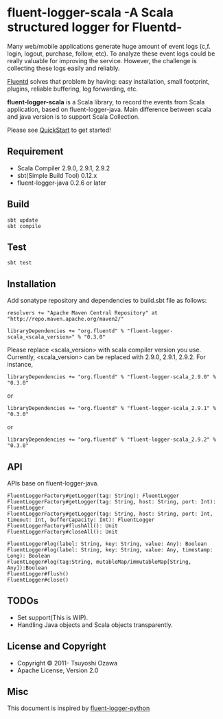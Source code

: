 # fluent-logger-scala -A Scala structured logger for Fluentd-

Many web/mobile applications generate huge amount of event logs (c,f. login, logout, purchase, follow, etc). To analyze these event logs could be really valuable for improving the service. However, the challenge is collecting these logs easily and reliably.


[Fluentd](http://github.com/fluent/fluentd) solves that problem by having: easy installation, small footprint, plugins, reliable buffering, log forwarding, etc.

**fluent-logger-scala** is a Scala library, to record the events from Scala application,  based on fluent-logger-java.
Main difference between scala and java version is to support Scala Collection.

Please see [QuickStart](https://github.com/oza/fluent-logger-scala/wiki/QuickStart) to get started!

## Requirement

* Scala Compiler 2.9.0, 2.9.1, 2.9.2
* sbt(Simple Build Tool) 0.12.x
* fluent-logger-java 0.2.6 or later

## Build

    sbt update
    sbt compile

## Test

    sbt test

## Installation

Add sonatype repository and dependencies to build.sbt file as follows:

    resolvers += "Apache Maven Central Repository" at "http://repo.maven.apache.org/maven2/"
    
    libraryDependencies += "org.fluentd" % "fluent-logger-scala_<scala_version>" % "0.3.0"
    

Please replace <scala_version> with scala compiler version you use.
Currently, <scala_version> can be replaced with 2.9.0, 2.9.1, 2.9.2.
For instance,

    libraryDependencies += "org.fluentd" % "fluent-logger-scala_2.9.0" % "0.3.0"

or

    libraryDependencies += "org.fluentd" % "fluent-logger-scala_2.9.1" % "0.3.0"

or

    libraryDependencies += "org.fluentd" % "fluent-logger-scala_2.9.2" % "0.3.0"



## API

APIs base on fluent-logger-java.

    FluentLoggerFactory#getLogger(tag: String): FluentLogger
    FluentLoggerFactory#getLogger(tag: String, host: String, port: Int): FluentLogger
    FluentLoggerFactory#getLogger(tag: String, host: String, port: Int, timeout: Int, bufferCapacity: Int): FluentLogger
    FluentLoggerFactory#flushAll(): Unit
    FluentLoggerFactory#closeAll(): Unit

    FluentLogger#log(label: String, key: String, value: Any): Boolean
    FluentLogger#log(label: String, key: String, value: Any, timestamp: Long): Boolean
    FluentLogger#log(tag:String, mutableMap/immutableMap[String, Any]):Boolean
    FluentLogger#flush()
    FluentLogger#close()


## TODOs

* Set support(This is WIP).
* Handling Java objects and Scala objects transparently.

## License and Copyright

* Copyright © 2011- Tsuyoshi Ozawa
* Apache License, Version 2.0

## Misc

This document is inspired by [fluent-logger-python](https://github.com/fluent/fluent-logger-python)
